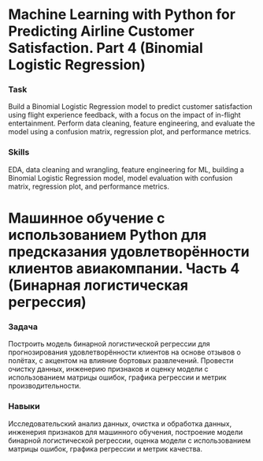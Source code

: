 # Machine Learning with Python for Predicting Airline Customer Satisfaction. Part 4 (Binomial Logistic Regression)

### Task  
Build a Binomial Logistic Regression model to predict customer satisfaction using flight experience feedback, with a focus on the impact of in-flight entertainment. Perform data cleaning, feature engineering, and evaluate the model using a confusion matrix, regression plot, and performance metrics.

### Skills  
EDA, data cleaning and wrangling, feature engineering for ML, building a Binomial Logistic Regression model, model evaluation with confusion matrix, regression plot, and performance metrics.

# Машинное обучение с использованием Python для предсказания удовлетворённости клиентов авиакомпании. Часть 4 (Бинарная логистическая регрессия)

### Задача  
Построить модель бинарной логистической регрессии для прогнозирования удовлетворённости клиентов на основе отзывов о полётах, с акцентом на влияние бортовых развлечений. Провести очистку данных, инженерию признаков и оценку модели с использованием матрицы ошибок, графика регрессии и метрик производительности.

### Навыки  
Исследовательский анализ данных, очистка и обработка данных, инженерия признаков для машинного обучения, построение модели бинарной логистической регрессии, оценка модели с использованием матрицы ошибок, графика регрессии и метрик качества.
